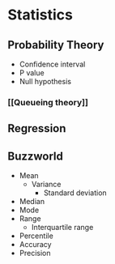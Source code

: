 # Statistics

## Probability Theory

- Confidence interval
- P value
- Null hypothesis

### [[Queueing theory]]

## Regression

## Buzzworld

- Mean
	- Variance
		- Standard deviation
- Median
- Mode
- Range
	- Interquartile range
- Percentile
- Accuracy
- Precision